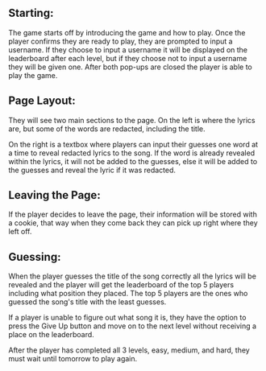 <h2>Starting:</h2>
The game starts off by introducing the game and how to play. Once the player confirms they are ready to play, they are prompted to input a username. If they choose to input a username it will be displayed on the leaderboard after each level, but if they choose not to input a username they will be given one. After both pop-ups are closed the player is able to play the game. 

<h2>Page Layout:</h2>
They will see two main sections to the page. On the left is where the lyrics are, but some of the words are redacted, including the title. 

On the right is a textbox where players can input their guesses one word at a time to reveal redacted lyrics to the song. If the word is already revealed within the lyrics, it will not be added to the guesses, else it will be added to the guesses and reveal the lyric if it was redacted. 

<h2>Leaving the Page:</h2>
If the player decides to leave the page, their information will be stored with a cookie, that way when they come back they can pick up right where they left off.

<h2>Guessing:</h2>
When the player guesses the title of the song correctly all the lyrics will be revealed and the player will get the leaderboard of the top 5 players including what position they placed. The top 5 players are the ones who guessed the song's title with the least guesses.

If a player is unable to figure out what song it is, they have the option to press the Give Up button and move on to the next level without receiving a place on the leaderboard.

After the player has completed all 3 levels, easy, medium, and hard, they must wait until tomorrow to play again.
